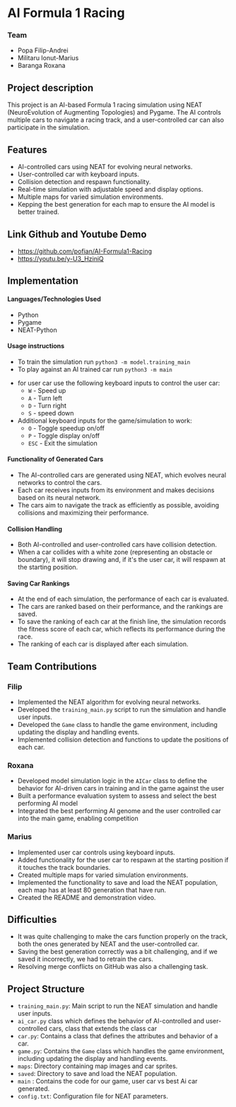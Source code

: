 # AI Formula 1 Racing
### Team
 * Popa Filip-Andrei
 * Militaru Ionut-Marius
 * Baranga Roxana 


## Project description

This project is an AI-based Formula 1 racing simulation using NEAT
(NeuroEvolution of Augmenting Topologies) and Pygame. The AI controls 
multiple cars to navigate a racing track, and a user-controlled car can 
also participate in the simulation.

## Features

* AI-controlled cars using NEAT for evolving neural networks.
* User-controlled car with keyboard inputs.
* Collision detection and respawn functionality.
* Real-time simulation with adjustable speed and display options.
* Multiple maps for varied simulation environments.
* Kepping the best generation for each map to ensure the 
AI model is better trained.


## Link Github and Youtube Demo
* https://github.com/pofian/AI-Formula1-Racing
* https://youtu.be/y-U3_HziniQ

## Implementation
#### Languages/Technologies Used

- Python
- Pygame
- NEAT-Python

#### Usage instructions
- To train the simulation run `python3 -m model.training_main`
- To play against an AI trained car run `python3 -m main`

* for user car use the following keyboard inputs to control the user car:
    - `W` - Speed up
    - `A` - Turn left
    - `D` - Turn right
    - `S` - speed down
* Additional keyboard inputs for the game/simulation to work:
    - `O` - Toggle speedup on/off
    - `P` - Toggle display on/off
    - `ESC` - Exit the simulation

#### Functionality of Generated Cars
- The AI-controlled cars are generated using NEAT, which evolves neural 
networks to control the cars.
- Each car receives inputs from its environment and makes 
decisions based on its neural network.
- The cars aim to navigate the track as efficiently as possible, 
avoiding collisions and maximizing their performance.

#### Collision Handling
- Both AI-controlled and user-controlled cars have 
collision detection.
- When a car collides with a white zone (representing an obstacle or boundary),
it will stop drawing and, if it's the user car, it will respawn 
at the starting position.

#### Saving Car Rankings
- At the end of each simulation, the performance of each 
car is evaluated.
- The cars are ranked based on their performance, 
and the rankings are saved.
- To save the ranking of each car at the finish line, the simulation records the
fitness score of each car, which reflects its performance during the race.
- The ranking of each car is displayed after each simulation.

## Team Contributions

### Filip
- Implemented the NEAT algorithm for evolving neural networks.
- Developed the `training_main.py` script to run the simulation 
and handle user inputs.
- Developed the `Game` class to handle the game environment, including 
updating the display and handling events.
- Implemented collision detection and functions to 
update the positions of each car.

### Roxana
- Developed model simulation logic in the `AICar` class to define the behavior for AI-driven cars in training and in the game against the user
- Built a performance evaluation system to assess and select the best performing AI model
- Integrated the best performing AI genome and the user controlled car into the main game, enabling competition

### Marius
- Implemented user car controls using keyboard inputs.
- Added functionality for the user car to respawn at the starting 
position if it touches the track boundaries.
- Created multiple maps for varied simulation environments.
- Implemented the functionality to save and load the NEAT population,
each map has at least 80 generation that have run.
- Created the README and demonstration video.

## Difficulties
- It was quite challenging to make the cars function properly on 
the track, both the ones generated by NEAT and the user-controlled car.
- Saving the best generation correctly was a bit challenging, and if we saved it incorrectly, we had to retrain the cars.
- Resolving merge conflicts on GitHub was also a challenging task.

## Project Structure

- `training_main.py`: Main script to run the NEAT simulation and handle user inputs.
- `ai_car.py` class which defines the behavior of AI-controlled and user-controlled cars, class that extends the class car
- `car.py`: Contains a class that defines the attributes and behavior of a car.
- `game.py`: Contains the `Game` class which handles the game environment,
including updating the display and handling events.
- `maps`: Directory containing map images and car sprites.
- `saved`: Directory to save and load the NEAT population.
- `main` : Contains the code for our game, user car vs best Ai car generated.
- `config.txt`: Configuration file for NEAT parameters.

